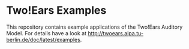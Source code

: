 Two!Ears Examples
=================

This repository contains example applications of the Two!Ears Auditory Model.
For details have a look at http://twoears.aipa.tu-berlin.de/doc/latest/examples.
